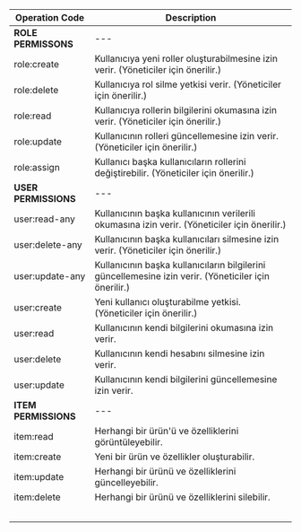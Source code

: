 | Operation Code       | Description                                                  |
| -------------------- | ------------------------------------------------------------ |
| **ROLE PERMISSONS**  | ---                                                          |
| role:create          | Kullanıcıya yeni roller oluşturabilmesine izin verir. (Yöneticiler için önerilir.) |
| role:delete          | Kullanıcıya rol silme yetkisi verir. (Yöneticiler için önerilir.) |
| role:read            | Kullanıcıya rollerin bilgilerini okumasına izin verir.  (Yöneticiler için önerilir.) |
| role:update          | Kullanıcının rolleri güncellemesine izin verir. (Yöneticiler için önerilir.) |
| role:assign          | Kullanıcı başka kullanıcıların rollerini değiştirebilir.  (Yöneticiler için önerilir.) |
| **USER PERMISSIONS** | ---                                                          |
| user:read-any        | Kullanıcının başka kullanıcının verilerili okumasına izin verir. (Yöneticiler için önerilir.) |
| user:delete-any      | Kullanıcının başka kullanıcıları silmesine izin verir.  (Yöneticiler için önerilir.) |
| user:update-any      | Kullanıcının başka kullanıcıların bilgilerini güncellemesine izin verir.  (Yöneticiler için önerilir.) |
| user:create          | Yeni kullanıcı oluşturabilme yetkisi. (Yöneticiler için önerilir.) |
| user:read            | Kullanıcının kendi bilgilerini okumasına izin verir.         |
| user:delete          | Kullanıcının kendi hesabını silmesine izin verir.            |
| user:update          | Kullanıcının kendi bilgilerini güncellemesine izin verir.    |
| **ITEM PERMISSIONS** | ---                                                          |
| item:read            | Herhangi bir ürün'ü ve özelliklerini görüntüleyebilir.       |
| item:create          | Yeni bir ürün ve özellikler oluşturabilir.                   |
| item:update          | Herhangi bir ürünü ve özelliklerini güncelleyebilir.         |
| item:delete          | Herhangi bir ürünü ve özelliklerini silebilir.               |
|                      |                                                              |
|                      |                                                              |
|                      |                                                              |
|                      |                                                              |
|                      |                                                              |



